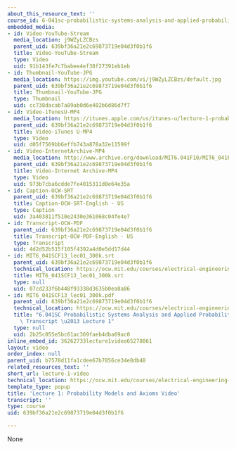 ```yaml
---
about_this_resource_text: ''
course_id: 6-041sc-probabilistic-systems-analysis-and-applied-probability-fall-2013
embedded_media:
- id: Video-YouTube-Stream
  media_location: j9WZyLZCBzs
  parent_uid: 639bf36a21e2c69873719e04d3f0b1f6
  title: Video-YouTube-Stream
  type: Video
  uid: 91b143fe7c7babee4ef38f27391eb1eb
- id: Thumbnail-YouTube-JPG
  media_location: https://img.youtube.com/vi/j9WZyLZCBzs/default.jpg
  parent_uid: 639bf36a21e2c69873719e04d3f0b1f6
  title: Thumbnail-YouTube-JPG
  type: Thumbnail
  uid: cc738dacab7a89ab0d6e402b6d86d7f7
- id: Video-iTunesU-MP4
  media_location: https://itunes.apple.com/us/itunes-u/lecture-1-probability-models/id577778306?i=123745364
  parent_uid: 639bf36a21e2c69873719e04d3f0b1f6
  title: Video-iTunes U-MP4
  type: Video
  uid: d05f7569bb6effb743a878a32e11599f
- id: Video-InternetArchive-MP4
  media_location: http://www.archive.org/download/MIT6.041F10/MIT6_041F11_lec01_300k.mp4
  parent_uid: 639bf36a21e2c69873719e04d3f0b1f6
  title: Video-Internet Archive-MP4
  type: Video
  uid: 973b7cba6cdde7fe4015311d0e64e35a
- id: Caption-OCW-SRT
  parent_uid: 639bf36a21e2c69873719e04d3f0b1f6
  title: Caption-OCW-SRT-English - US
  type: Caption
  uid: 3a403811f510e2430e361068c04fe4e7
- id: Transcript-OCW-PDF
  parent_uid: 639bf36a21e2c69873719e04d3f0b1f6
  title: Transcript-OCW-PDF-English - US
  type: Transcript
  uid: 4d2d52b515f105f4392a4d0e5dd17d44
- id: MIT6_041SCF13_lec01_300k.srt
  parent_uid: 639bf36a21e2c69873719e04d3f0b1f6
  technical_location: https://ocw.mit.edu/courses/electrical-engineering-and-computer-science/6-041sc-probabilistic-systems-analysis-and-applied-probability-fall-2013/unit-i/lecture-1/lecture-1-video/MIT6_041SCF13_lec01_300k.srt
  title: MIT6_041SCF13_lec01_300k.srt
  type: null
  uid: 07cd233f6b448f93338d3635b0ea8a86
- id: MIT6_041SCF13_lec01_300k.pdf
  parent_uid: 639bf36a21e2c69873719e04d3f0b1f6
  technical_location: https://ocw.mit.edu/courses/electrical-engineering-and-computer-science/6-041sc-probabilistic-systems-analysis-and-applied-probability-fall-2013/unit-i/lecture-1/lecture-1-video/MIT6_041SCF13_lec01_300k.pdf
  title: "6.041SC Probabilistic Systems Analysis and Applied Probability, Fall 2013\
    \ Transcript \u2013 Lecture 1"
  type: null
  uid: 2b25c055e5bc61ac369faeb4dba69ac0
inline_embed_id: 36262733lecture1video65278061
layout: video
order_index: null
parent_uid: b7578d11fa1cdee67b7856ce34e8db48
related_resources_text: ''
short_url: lecture-1-video
technical_location: https://ocw.mit.edu/courses/electrical-engineering-and-computer-science/6-041sc-probabilistic-systems-analysis-and-applied-probability-fall-2013/unit-i/lecture-1/lecture-1-video
template_type: popup
title: 'Lecture 1: Probability Models and Axioms Video'
transcript: ''
type: course
uid: 639bf36a21e2c69873719e04d3f0b1f6

---
```

None